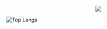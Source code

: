 <p align="center">
  <img src="https://github-readme-stats.vercel.app/api?username=DarmExplosion"
</p>

![Top Langs](https://github-readme-stats.vercel.app/api/top-langs/?username=DarmExplosion&layout=compact)
